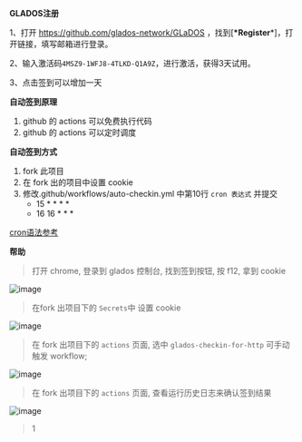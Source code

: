 **GLADOS注册**

1、打开 <https://github.com/glados-network/GLaDOS> ，找到[**\*Register***]，打开链接，填写邮箱进行登录。

2、输入激活码`4MSZ9-1WFJ8-4TLKD-Q1A9Z`，进行激活，获得3天试用。

3、点击签到可以增加一天

**自动签到原理**

1. github 的 actions 可以免费执行代码
2. github 的 actions 可以定时调度

**自动签到方式**

1. fork 此项目
2. 在 fork 出的项目中设置 cookie
3. 修改.github/workflows/auto-checkin.yml 中第10行 `cron 表达式` 并提交
    - 15 * * * * 
    - 16 16 * * *
  
[cron语法参考](https://docs.github.com/cn/free-pro-team@latest/actions/reference/events-that-trigger-workflows#%E8%AE%A1%E5%88%92)


**帮助**
> 打开 chrome, 登录到 glados 控制台, 找到签到按钮, 按 f12, 拿到 cookie  

![image](https://user-images.githubusercontent.com/23112609/96143045-50e80b80-0f35-11eb-8b84-61bcc2f2dac4.png)

> 在fork 出项目下的 `Secrets`中 设置 cookie

![image](https://user-images.githubusercontent.com/23112609/96195429-536f5300-0f7f-11eb-9c97-bf35bfcfdca0.png)

> 在 fork 出项目下的 `actions` 页面, 选中 `glados-checkin-for-http` 可手动触发 workflow;

![image](https://user-images.githubusercontent.com/23112609/96712912-6ac09d00-13d2-11eb-8f06-db18e5249a8e.png)

> 在 fork 出项目下的 `actions` 页面, 查看运行历史日志来确认签到结果

![image](https://user-images.githubusercontent.com/23112609/96226413-29408400-0fc5-11eb-9ef2-044aac8642e1.png)


> 1 
